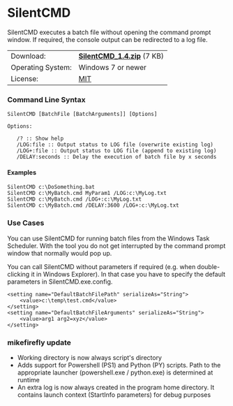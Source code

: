 # SilentCMD

SilentCMD executes a batch file without opening the command prompt window. If required, the console output can be redirected to a log file.

<table>
<tr><td>Download:</td><td><a href="https://github.com/ymx/SilentCMD/releases/download/v1.4/SilentCMD.zip"><strong>SilentCMD_1.4.zip</strong></a> (7 KB)</td></tr>
<tr><td>Operating System:</td><td>Windows 7 or newer</td></tr>
<tr><td>License:</td><td><a href="/LICENSE?raw=true">MIT</a></td></tr>
</table>

### Command Line Syntax
```
SilentCMD [BatchFile [BatchArguments]] [Options]

Options:

   /? :: Show help
   /LOG:file :: Output status to LOG file (overwrite existing log)
   /LOG+:file :: Output status to LOG file (append to existing log)
   /DELAY:seconds :: Delay the execution of batch file by x seconds
```

#### Examples

```
SilentCMD c:\DoSomething.bat
SilentCMD c:\MyBatch.cmd MyParam1 /LOG:c:\MyLog.txt
SilentCMD c:\MyBatch.cmd /LOG+:c:\MyLog.txt
SilentCMD c:\MyBatch.cmd /DELAY:3600 /LOG+:c:\MyLog.txt
```

### Use Cases

You can use SilentCMD for running batch files from the Windows Task Scheduler. With the tool you do not get interrupted by the command prompt window that normally would pop up.

You can call SilentCMD without parameters if required (e.g. when double-clicking it in Windows Explorer). In that case you have to specify the default parameters in SilentCMD.exe.config.

```
<setting name="DefaultBatchFilePath" serializeAs="String">
    <value>c:\temp\test.cmd</value>
</setting>
<setting name="DefaultBatchFileArguments" serializeAs="String">
    <value>arg1 arg2=xyz</value>
</setting>
```

### mikefirefly update
- Working directory is now always script's directory
- Adds support for Powershell (PS1) and Python (PY) scripts. Path to the appropriate launcher (powershell.exe / python.exe) is determined at runtime
- An extra log is now always created in the program home directory. It contains launch context (StartInfo parameters) for debug purposes
